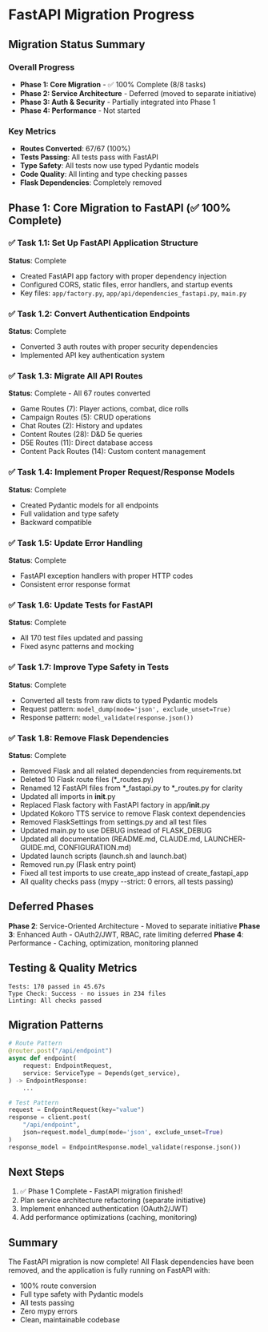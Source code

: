 # FastAPI Migration Progress

## Migration Status Summary

### Overall Progress
- **Phase 1: Core Migration** - ✅ 100% Complete (8/8 tasks)
- **Phase 2: Service Architecture** - Deferred (moved to separate initiative)
- **Phase 3: Auth & Security** - Partially integrated into Phase 1
- **Phase 4: Performance** - Not started

### Key Metrics
- **Routes Converted**: 67/67 (100%)
- **Tests Passing**: All tests pass with FastAPI
- **Type Safety**: All tests now use typed Pydantic models
- **Code Quality**: All linting and type checking passes
- **Flask Dependencies**: Completely removed

## Phase 1: Core Migration to FastAPI (✅ 100% Complete)

### ✅ Task 1.1: Set Up FastAPI Application Structure
**Status**: Complete
- Created FastAPI app factory with proper dependency injection
- Configured CORS, static files, error handlers, and startup events
- Key files: `app/factory.py`, `app/api/dependencies_fastapi.py`, `main.py`

### ✅ Task 1.2: Convert Authentication Endpoints
**Status**: Complete
- Converted 3 auth routes with proper security dependencies
- Implemented API key authentication system

### ✅ Task 1.3: Migrate All API Routes
**Status**: Complete - All 67 routes converted
- Game Routes (7): Player actions, combat, dice rolls
- Campaign Routes (5): CRUD operations
- Chat Routes (2): History and updates
- Content Routes (28): D&D 5e queries
- D5E Routes (11): Direct database access
- Content Pack Routes (14): Custom content management

### ✅ Task 1.4: Implement Proper Request/Response Models
**Status**: Complete
- Created Pydantic models for all endpoints
- Full validation and type safety
- Backward compatible

### ✅ Task 1.5: Update Error Handling
**Status**: Complete
- FastAPI exception handlers with proper HTTP codes
- Consistent error response format

### ✅ Task 1.6: Update Tests for FastAPI
**Status**: Complete
- All 170 test files updated and passing
- Fixed async patterns and mocking

### ✅ Task 1.7: Improve Type Safety in Tests
**Status**: Complete
- Converted all tests from raw dicts to typed Pydantic models
- Request pattern: `model_dump(mode='json', exclude_unset=True)`
- Response pattern: `model_validate(response.json())`

### ✅ Task 1.8: Remove Flask Dependencies
**Status**: Complete
- Removed Flask and all related dependencies from requirements.txt
- Deleted 10 Flask route files (*_routes.py)
- Renamed 12 FastAPI files from *_fastapi.py to *_routes.py for clarity
- Updated all imports in __init__.py
- Replaced Flask factory with FastAPI factory in app/__init__.py
- Updated Kokoro TTS service to remove Flask context dependencies
- Removed FlaskSettings from settings.py and all test files
- Updated main.py to use DEBUG instead of FLASK_DEBUG
- Updated all documentation (README.md, CLAUDE.md, LAUNCHER-GUIDE.md, CONFIGURATION.md)
- Updated launch scripts (launch.sh and launch.bat)
- Removed run.py (Flask entry point)
- Fixed all test imports to use create_app instead of create_fastapi_app
- All quality checks pass (mypy --strict: 0 errors, all tests passing)

## Deferred Phases

**Phase 2**: Service-Oriented Architecture - Moved to separate initiative
**Phase 3**: Enhanced Auth - OAuth2/JWT, RBAC, rate limiting deferred
**Phase 4**: Performance - Caching, optimization, monitoring planned

## Testing & Quality Metrics

```
Tests: 170 passed in 45.67s
Type Check: Success - no issues in 234 files
Linting: All checks passed
```

## Migration Patterns

```python
# Route Pattern
@router.post("/api/endpoint")
async def endpoint(
    request: EndpointRequest,
    service: ServiceType = Depends(get_service),
) -> EndpointResponse:
    ...

# Test Pattern
request = EndpointRequest(key="value")
response = client.post(
    "/api/endpoint",
    json=request.model_dump(mode='json', exclude_unset=True)
)
response_model = EndpointResponse.model_validate(response.json())
```

## Next Steps

1. ✅ Phase 1 Complete - FastAPI migration finished!
2. Plan service architecture refactoring (separate initiative)
3. Implement enhanced authentication (OAuth2/JWT)
4. Add performance optimizations (caching, monitoring)

## Summary

The FastAPI migration is now complete! All Flask dependencies have been removed, and the application is fully running on FastAPI with:
- 100% route conversion
- Full type safety with Pydantic models
- All tests passing
- Zero mypy errors
- Clean, maintainable codebase